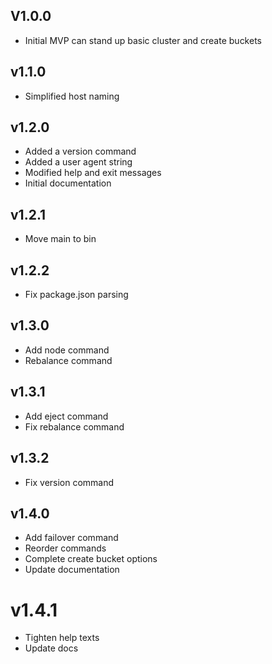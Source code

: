 ## V1.0.0

- Initial MVP can stand up basic cluster and create buckets

## v1.1.0

- Simplified host naming

## v1.2.0

- Added a version command
- Added a user agent string
- Modified help and exit messages
- Initial documentation

## v1.2.1

- Move main to bin

## v1.2.2

- Fix package.json parsing

## v1.3.0

- Add node command
- Rebalance command

## v1.3.1

- Add eject command
- Fix rebalance command

## v1.3.2

- Fix version command

## v1.4.0

- Add failover command
- Reorder commands
- Complete create bucket options
- Update documentation

# v1.4.1

- Tighten help texts
- Update docs
